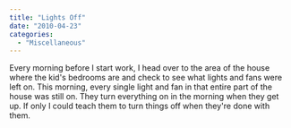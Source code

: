 ```yaml
---
title: "Lights Off"
date: "2010-04-23"
categories: 
  - "Miscellaneous"
---
```


Every morning before I start work, I head over to the area of the house where the kid's bedrooms are and check to see what lights and fans were left on. This morning, every single light and fan in that entire part of the house was still on. They turn everything on in the morning when they get up. If only I could teach them to turn things off when they're done with them.
